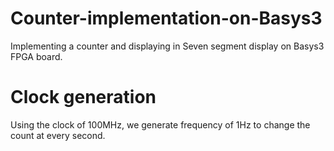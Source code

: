 # Counter-implementation-on-Basys3
Implementing a counter and displaying in Seven segment display on Basys3 FPGA board.

# Clock generation
Using the clock of 100MHz, we generate frequency of 1Hz to change the count at every second.
